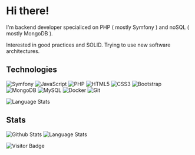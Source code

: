 # Hi there!

I'm backend developer specialiced on PHP ( mostly Symfony ) and noSQL ( mostly MongoDB ).

Interested in good practices and SOLID. Trying to use new software architectures.


## Technologies

![Symfony](https://img.shields.io/badge/-Symfony-black?style=for-the-badge&logo=Symfony)
![JavaScript](https://img.shields.io/badge/-JavaScript-black?style=for-the-badge&logo=javascript)
![PHP](https://img.shields.io/badge/-PHP-black?style=for-the-badge&logo=PHP)
![HTML5](https://img.shields.io/badge/-HTML5-E34F26?style=for-the-badge&logo=html5&logoColor=white)
![CSS3](https://img.shields.io/badge/-CSS3-1572B6?style=for-the-badge&logo=css3)
![Bootstrap](https://img.shields.io/badge/-Bootstrap-563D7C?style=for-the-badge&logo=bootstrap)
![MongoDB](https://img.shields.io/badge/-MongoDB-black?style=for-the-badge&logo=mongodb)
![MySQL](https://img.shields.io/badge/-MySQL-black?style=for-the-badge&logo=mysql)
![Docker](https://img.shields.io/badge/-Docker-black?style=for-the-badge&logo=docker)
![Git](https://img.shields.io/badge/-Git-black?style=for-the-badge&logo=git)


![Language Stats](https://github-readme-stats.vercel.app/api/top-langs/?username=yurujai)

## Stats

![Github Stats](https://github-readme-stats.vercel.app/api?username=yurujai&hide=issues&theme=tokyonight&show_icons=true) 
![Language Stats](https://github-readme-stats.vercel.app/api/top-langs/?username=yurujai)


![Visitor Badge](https://badges.pufler.dev/visits/yurujai/yurujai.yurujai?style=for-the-badge)
